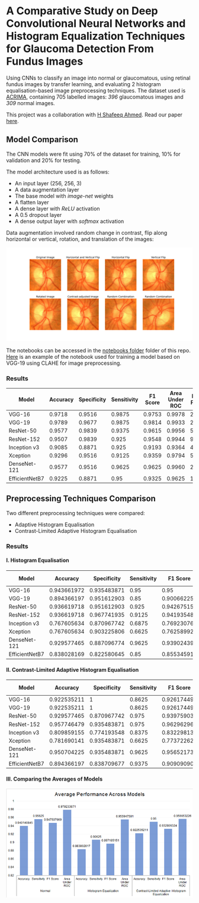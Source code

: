 # A Comparative Study on Deep Convolutional Neural Networks and Histogram Equalization Techniques for Glaucoma Detection From Fundus Images

Using CNNs to classify an image into normal or glaucomatous, using retinal fundus images by transfer learning, and evaluating 2 histogram equalisation-based image preprocessing techniques. 
The dataset used is [ACRIMA](https://figshare.com/s/c2d31f850af14c5b5232), containing 705 labelled images: _396_ glaucomatous images and _309_ normal images.


This project was a collaboration with [H Shafeeq Ahmed](https://orcid.org/0000-0003-1671-8474).
Read our paper [here](paper.pdf).

## Model Comparison

The CNN models were fit using 70% of the dataset for training, 10% for validation and 20% for testing.

The model architecture used is as follows:

- An input layer (256, 256, 3)
- A data augmentation layer
- The base model with _image-net_ weights
- A flatten layer
- A dense layer with _ReLU_ activation
- A 0.5 dropout layer
- A dense output layer with _softmax_ activation

Data augmentation involved random change in contrast, flip along horizontal or vertical, rotation, and translation of the images:

![Image augmentation](TeX-source/images/transformations.png)

The notebooks can be accessed in the [notebooks folder](notebooks) folder of this repo.
[Here](notebooks/v16/clahe/clahe.ipynb) is an example of the notebook used for training a model based on VGG-19 using CLAHE for image preprocessing.

### Results

|     Model             |     Accuracy    |     Specificity    |     Sensitivity    |     F1 Score    |     Area Under ROC    |     Number of Parameters    |
|-----------------------|-----------------|--------------------|--------------------|-----------------|-----------------------|-----------------------------|
|     VGG-16            |     0.9718      |     0.9516         |     0.9875         |     0.9753      |     0.9978            |     23104066             |
|     VGG-19            |     0.9789      |     0.9677         |     0.9875         |     0.9814      |     0.9933            |     28413762             |
|     ResNet-50         |     0.9577      |     0.9839         |     0.9375         |     0.9615      |     0.9956            |     57142914             |
|     ResNet-152        |     0.9507      |     0.9839         |     0.925          |     0.9548      |     0.9944            |     91926146             |
|     Inception v3      |     0.9085      |     0.8871         |     0.925          |     0.9193      |     0.9364            |     40677922             |
|     Xception          |     0.9296      |     0.9516         |     0.9125         |     0.9359      |     0.9794            |     54416682             |
|     DenseNet-121      |     0.9577      |     0.9516         |     0.9625         |     0.9625      |     0.9960            |     23815490             |
|     EfficientNetB7    |     0.9225      |     0.8871         |     0.95           |     0.9325      |     0.9625            |     106041497            |

## Preprocessing Techniques Comparison

Two different preprocessing techniques were compared:
- Adaptive Histogram Equalisation
- Contrast-Limited Adaptive Histogram Equalisation

### Results

#### I. Histogram Equalisation

| Model          | Accuracy    | Specificity | Sensitivity | F1 Score    | Area Under ROC | Number of Parameters |
|----------------|-------------|-------------|-------------|-------------|----------------|----------------------|
| VGG-16         | 0.943661972 | 0.935483871 | 0.95        | 0.95        | 0.993548387    | 23104066             |
| VGG-19         | 0.894366197 | 0.951612903 | 0.85        | 0.900662252 | 0.978427419    | 28413762             |
| ResNet-50      | 0.936619718 | 0.951612903 | 0.925       | 0.942675159 | 0.991935484    | 57142914             |
| ResNet-152     | 0.936619718 | 0.967741935 | 0.9125      | 0.941935484 | 0.98891129     | 91926146             |
| Inception v3   | 0.767605634 | 0.870967742 | 0.6875      | 0.769230769 | 0.846774194    | 40677922             |
| Xception       | 0.767605634 | 0.903225806 | 0.6625      | 0.762589928 | 0.898387097    | 54416682             |
| DenseNet-121   | 0.929577465 | 0.887096774 | 0.9625      | 0.93902439  | 0.985080645    | 23815490             |
| EfficientNetB7 | 0.838028169 | 0.822580645 | 0.85        | 0.855345912 | 0.926814516    | 106041497            |

#### II. Contrast-Limited Adaptive Histogram Equalisation

| Model          | Accuracy    | Specificity | Sensitivity | F1 Score    | Area Under ROC | Number of Parameters |
|----------------|-------------|-------------|-------------|-------------|----------------|----------------------|
| VGG-16         | 0.922535211 | 1           | 0.8625      | 0.926174497 | 0.996572581    | 23104066             |
| VGG-19         | 0.922535211 | 1           | 0.8625      | 0.926174497 | 0.996572581    | 28413762             |
| ResNet-50      | 0.929577465 | 0.870967742 | 0.975       | 0.939759036 | 0.983770161    | 57142914             |
| ResNet-152     | 0.957746479 | 0.935483871 | 0.975       | 0.962962963 | 0.994153226    | 91926146             |
| Inception v3   | 0.809859155 | 0.774193548 | 0.8375      | 0.832298137 | 0.91733871     | 40677922             |
| Xception       | 0.781690141 | 0.935483871 | 0.6625      | 0.773722628 | 0.921169355    | 54416682             |
| DenseNet-121   | 0.950704225 | 0.935483871 | 0.9625      | 0.956521739 | 0.987701613    | 23815490             |
| EfficientNetB7 | 0.894366197 | 0.838709677 | 0.9375      | 0.909090909 | 0.925604839    | 106041497            |

#### III. Comparing the Averages of Models

![Graph comparing the average performance of models across the preprocessing techniques](./TeX-source/images/performance.png)
